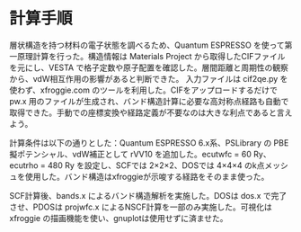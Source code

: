 # 計算手順

層状構造を持つ材料の電子状態を調べるため、Quantum ESPRESSO を使って第一原理計算を行った。構造情報は Materials Project から取得したCIFファイルを元にし、VESTA で格子定数や原子配置を確認した。層間距離と周期性の観察から、vdW相互作用の影響があると判断できた。
入力ファイルは cif2qe.py を使わず、xfroggie.com のツールを利用した。CIFをアップロードするだけで pw.x 用のファイルが生成され、バンド構造計算に必要な高対称点経路も自動で取得できた。手動での座標変換や経路定義が不要なのは大きな利点であると言えよう。

計算条件は以下の通りとした：Quantum ESPRESSO 6.x系、PSLibrary の PBE 擬ポテンシャル、vdW補正として rVV10 を追加した。ecutwfc = 60 Ry、ecutrho = 480 Ry を設定し、SCFでは 2×2×2、DOSでは 4×4×4 のk点メッシュを使用した。バンド構造はxfroggieが示唆する経路をそのまま使った。

SCF計算後、bands.x によるバンド構造解析を実施した。DOSは dos.x で完了させ、PDOSは projwfc.x によるNSCF計算を一部のみ実施した。可視化は xfroggie の描画機能を使い、gnuplotは使用せずに済ませた。
